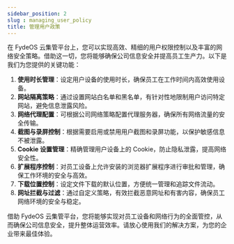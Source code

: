 ```yaml
---
sidebar_position: 2
slug : managing_user_policy
title: 管理用户政策
---
```


在 FydeOS 云集管平台上，您可以实现高效、精细的用户权限控制以及丰富的网络安全策略。借助这一切，您将能够确保公司信息安全并提高员工生产力。以下是我们为您提供的关键功能：

1. **使用时长管理**：设定用户设备的使用时长，确保员工在工作时间内高效使用设备。
2. **网站隔离策略**：通过设置网站白名单和黑名单，有针对性地限制用户访问特定网站，避免信息泄露风险。
3. **网络代理配置**：可根据公司网络策略配置代理服务器，确保所有网络流量的安全传输。
4. **截图与录屏控制**：根据需要启用或禁用用户截图和录屏功能，以保护敏感信息不被泄露。
5. **Cookie 设置管理**：精确管理用户设备上的 Cookie，防止隐私泄露，提高网络安全性。
6. **扩展程序控制**：对员工设备上允许安装的浏览器扩展程序进行审批和管理，确保工作环境的安全与高效。
7. **下载位置控制**：设定文件下载的默认位置，方便统一管理和追踪文件流动。
8. **网址拦截与过滤**：通过自定义策略，有效拦截恶意网址和有害内容，确保员工网络环境的安全与稳定。

借助 FydeOS 云集管平台，您将能够实现对员工设备和网络行为的全面管控，从而确保公司信息安全，提升整体运营效率。请放心使用我们的解决方案，为您的企业带来最佳体验。